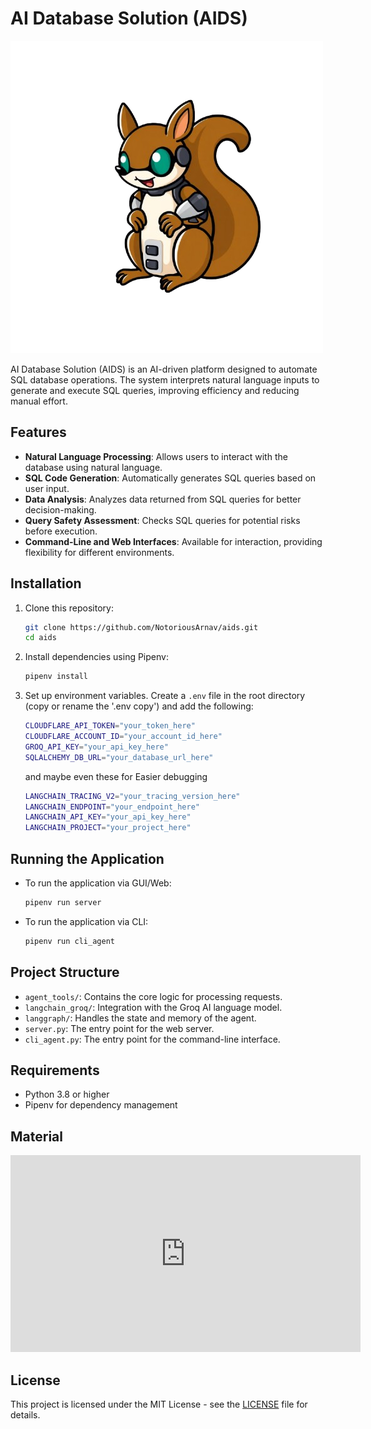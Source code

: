 # AI Database Solution (AIDS)

![Mascot](mascot.nobg.png)

AI Database Solution (AIDS) is an AI-driven platform designed to automate SQL database operations. The system interprets natural language inputs to generate and execute SQL queries, improving efficiency and reducing manual effort.

## Features

- **Natural Language Processing**: Allows users to interact with the database using natural language.
- **SQL Code Generation**: Automatically generates SQL queries based on user input.
- **Data Analysis**: Analyzes data returned from SQL queries for better decision-making.
- **Query Safety Assessment**: Checks SQL queries for potential risks before execution.
- **Command-Line and Web Interfaces**: Available for interaction, providing flexibility for different environments.

## Installation

1. Clone this repository:
   ```bash
   git clone https://github.com/NotoriousArnav/aids.git
   cd aids
   ```

2. Install dependencies using Pipenv:
   ```bash
   pipenv install
   ```

3. Set up environment variables. Create a `.env` file in the root directory (copy or rename the '.env copy') and add the following:
   ```bash
   CLOUDFLARE_API_TOKEN="your_token_here"
   CLOUDFLARE_ACCOUNT_ID="your_account_id_here"
   GROQ_API_KEY="your_api_key_here"
   SQLALCHEMY_DB_URL="your_database_url_here"
   ```
   and maybe even these for Easier debugging
   ```bash
   LANGCHAIN_TRACING_V2="your_tracing_version_here"
   LANGCHAIN_ENDPOINT="your_endpoint_here"
   LANGCHAIN_API_KEY="your_api_key_here"
   LANGCHAIN_PROJECT="your_project_here"
   ```

## Running the Application

- To run the application via GUI/Web:
  ```bash
  pipenv run server
  ```

- To run the application via CLI:
  ```bash
  pipenv run cli_agent
  ```

## Project Structure

- `agent_tools/`: Contains the core logic for processing requests.
- `langchain_groq/`: Integration with the Groq AI language model.
- `langgraph/`: Handles the state and memory of the agent.
- `server.py`: The entry point for the web server.
- `cli_agent.py`: The entry point for the command-line interface.

## Requirements

- Python 3.8 or higher
- Pipenv for dependency management

## Material
<iframe width="560" height="315" src="https://www.youtube.com/embed/l61xNQLrZ5E?si=OHwjelyswGwwgJ5V" title="YouTube video player" frameborder="0" allow="accelerometer; autoplay; clipboard-write; encrypted-media; gyroscope; picture-in-picture; web-share" referrerpolicy="strict-origin-when-cross-origin" allowfullscreen></iframe>

## License

This project is licensed under the MIT License - see the [LICENSE](LICENSE) file for details.
